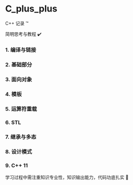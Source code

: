 # C_plus_plus

C++ 记录 ™️

简明思考与教程 ✔️

### 1. 编译与链接

### 2. 基础部分

### 3. 面向对象

### 4. 模板

### 5. 运算符重载

### 6. STL

### 7. 继承与多态

### 8. 设计模式

### 9. C++ 11

学习过程中需注重知识专业性，知识输出能力，代码功底扎实  🐢
